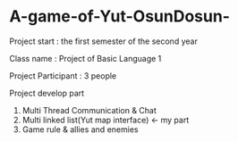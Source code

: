 # A-game-of-Yut-OsunDosun-

Project start : the first semester of the second year

Class name : Project of Basic Language 1

Project Participant : 3 people

Project develop part 
1. Multi Thread Communication & Chat
2. Multi linked list(Yut map interface) <- my part
3. Game rule & allies and enemies
